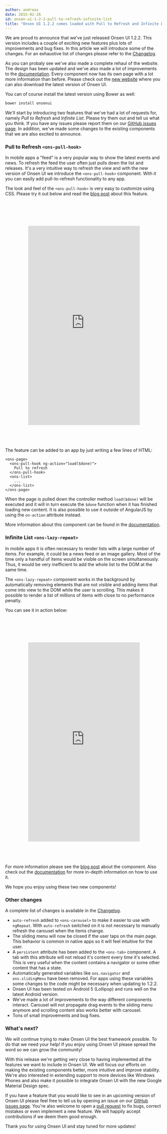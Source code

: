 ```yaml
---
author: andreas
date: 2015-02-26
id: onsen-ui-1-2-2-pull-to-refresh-infinite-list 
title: "Onsen UI 1.2.2 comes loaded with Pull to Refresh and Infinite Lists!"
---
```


We are proud to announce that we've just released Onsen UI 1.2.2. This version includes a couple of exciting new features plus lots of improvements and bug fixes. In this article we will introduce some of the changes. For an exhaustive list of changes please refer to the [Changelog](https://github.com/OnsenUI/OnsenUI/blob/master/CHANGELOG.md).

As you can probaly see we've also made a complete rehaul of the website. The design has been updated and we've also made a lot of improvements to the [documentation](/docs.html). Every component now has its own page with a lot more information than before. Please check out the [new website](/) where you can also download the latest version of Onsen UI.

<!-- more -->

You can of course install the latest version using Bower as well:

```bash
bower install onsenui
```

We'll start by introducing two features that we've had a lot of requests for, namely _Pull to Refresh_ and _Infinite List_. Please try them out and tell us what you think. If you have any issues please report them on our [GitHub issues page](https://github.com/OnsenUI/OnsenUI/issues). In addition, we've made some changes to the existing components that we are also excited to announce.

### Pull to Refresh `<ons-pull-hook>`

In mobile apps a "feed" is a very popular way to show the latest events and news. To refresh the feed the user often just pulls down the list and releases. It's a very intuitive way to refresh the view and with the new version of Onsen UI we introduce the `<ons-pull-hook>` component. With it you can easily add pull-to-refresh functionality to any app. 

The look and feel of the `<ons-pull-hook>` is very easy to customize using CSS. Please try it out below and read the [blog post](/blog/sneak-peeking-1-2-2-pull-hook/) about this feature.

<iframe style="background-image: url('/blog/content/images/2015/Feb/nexus5.png'); padding: 65px 9px 58px 11px;  display:block; margin:auto;margin-top:30px; border:none;" src="http://andipavllo.github.io/OnsenUI-PullHook/www/index.html"  width="359" height="640" scrolling="no"></iframe>

The feature can be added to an app by just writing a few lines of HTML:

```
<ons-page>
  <ons-pull-hook ng-action="load($done)">
    Pull to refresh
  </ons-pull-hook>
  <ons-list>
    ...
  </ons-list>
</ons-page>
```

When the page is pulled down the controller method `load($done)` will be executed and it will in turn execute the `$done` function when it has finished loading new content. It is also possible to use it outside of AngularJS by using the `on-action` attribute instead.

More information about this component can be found in the [documentation](/reference/ons-pull-hook.html).

### Infinite List `<ons-lazy-repeat>`

In mobile apps it is often necessary to render lists with a large number of items. For example, it could be a news feed or an image gallery. Most of the time only a handful of items would be visible on the screen simultaneously. Thus, it would be very inefficient to add the whole list to the DOM at the same time.

The `<ons-lazy-repeat>` component works in the background by automatically removing elements that are not visible and adding items that come into view to the DOM while the user is scrolling. This makes it possible to render a list of millions of items with close to no performance penalty.

You can see it in action below:

<iframe style="background-image: url('/blog/content/images/2015/Feb/nexus5.png'); padding: 65px 9px 58px 11px;  display:block; margin:auto;margin-top:30px; border:none;" src="https://frankdiox.github.io/OnsenUI-LazyRepeat/"  width="359" height="640" scrolling="no"></iframe>

For more information please see the [blog post](/blog/onsenui-1-2-2-new-components-lazy-repeat/) about the component. Also check out the [documentation](/reference/ons-lazy-repeat.html) for more in-depth information on how to use it.

We hope you enjoy using these two new components!

### Other changes

A complete list of changes is available in the [Changelog](https://github.com/OnsenUI/OnsenUI/blob/master/CHANGELOG.md).

* `auto-refresh` added to `<ons-carousel>` to make it easier to use with `ngRepeat`. With `auto-refresh` switched on it is not necessary to manually refresh the carousel when the items change.
* The sliding menu will now be closed if the user taps on the main page. This behavior is common in native apps so it will feel intuitive for the user.
* A `persistent` attribute has been added to the `<ons-tab>` component. A tab with this attribute will not reload it's content every time it's selected. This is very useful when the content contains a navigator or some other content that has a state.
* Automatically generated variables like `ons.navigator` and `ons.slidingMenu` have been removed. For apps using these variables some changes to the code might be necessary when updating to 1.2.2.
* Onsen UI has been tested on Android 5 (Lollipop) and runs well on the latest Android version.
* We've made a lot of improvements to the way different components interact. Carousel will not propagate drag events to the sliding menu anymore and scrolling content also works better with carousel.
* Tons of small improvements and bug fixes.

### What's next?

We will continue trying to make Onsen UI the best framework possible. To do that we need your help! If you enjoy using Onsen UI please spread the word so we can grow the community!

With this release we're getting very close to having implemented all the features we want to include in Onsen UI. We will focus our efforts on making the existing components better, more intuitive and improve stability. We're also interested in extending support to more devices like Windows Phones and also make it possible to integrate Onsen UI with the new Google Material Design spec.

If you have a feature that you would like to see in an upcoming version of Onsen UI please feel free to tell us by opening an issue on our [GitHub issues page](https://github.com/OnsenUI/OnsenUI/issues). You're also welcome to open a [pull request](https://github.com/OnsenUI/OnsenUI/pulls) to fix bugs, correct mistakes or even implement a new feature. We will happily accept contributions if we deem them good enough. 

Thank you for using Onsen UI and stay tuned for more updates!
